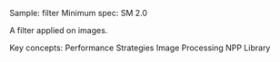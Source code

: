 Sample: filter
Minimum spec: SM 2.0

A filter applied on images.

Key concepts:
Performance Strategies
Image Processing
NPP Library

